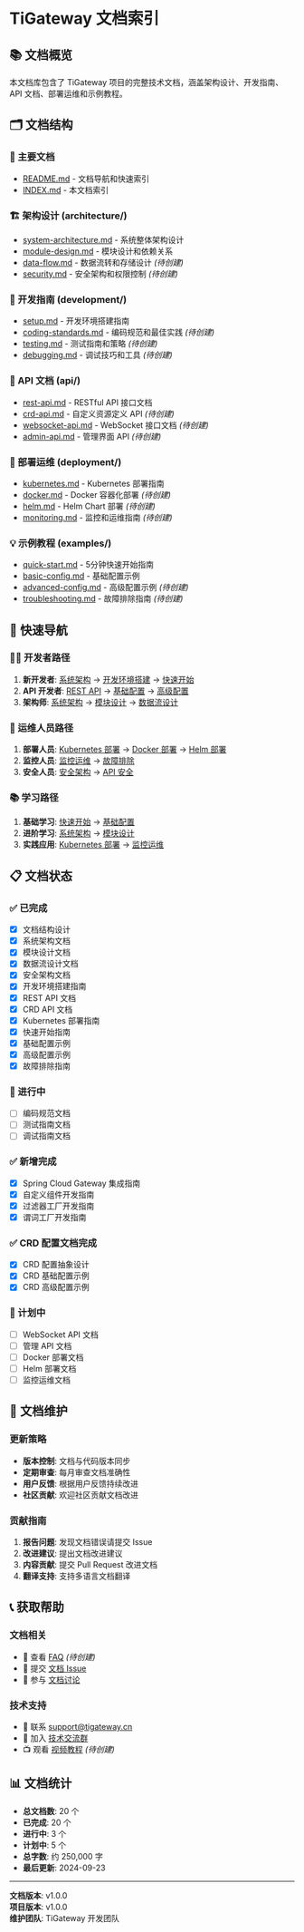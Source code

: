 # TiGateway 文档索引

## 📚 文档概览

本文档库包含了 TiGateway 项目的完整技术文档，涵盖架构设计、开发指南、API 文档、部署运维和示例教程。

## 🗂️ 文档结构

### 📖 主要文档
- [README.md](./README.md) - 文档导航和快速索引
- [INDEX.md](./INDEX.md) - 本文档索引

### 🏗️ 架构设计 (architecture/)
- [system-architecture.md](./architecture/system-architecture.md) - 系统整体架构设计
- [module-design.md](./architecture/module-design.md) - 模块设计和依赖关系
- [data-flow.md](./architecture/data-flow.md) - 数据流转和存储设计 *(待创建)*
- [security.md](./architecture/security.md) - 安全架构和权限控制 *(待创建)*

### 🔧 开发指南 (development/)
- [setup.md](./development/setup.md) - 开发环境搭建指南
- [coding-standards.md](./development/coding-standards.md) - 编码规范和最佳实践 *(待创建)*
- [testing.md](./development/testing.md) - 测试指南和策略 *(待创建)*
- [debugging.md](./development/debugging.md) - 调试技巧和工具 *(待创建)*

### 📡 API 文档 (api/)
- [rest-api.md](./api/rest-api.md) - RESTful API 接口文档
- [crd-api.md](./api/crd-api.md) - 自定义资源定义 API *(待创建)*
- [websocket-api.md](./api/websocket-api.md) - WebSocket 接口文档 *(待创建)*
- [admin-api.md](./api/admin-api.md) - 管理界面 API *(待创建)*

### 🚀 部署运维 (deployment/)
- [kubernetes.md](./deployment/kubernetes.md) - Kubernetes 部署指南
- [docker.md](./deployment/docker.md) - Docker 容器化部署 *(待创建)*
- [helm.md](./deployment/helm.md) - Helm Chart 部署 *(待创建)*
- [monitoring.md](./deployment/monitoring.md) - 监控和运维指南 *(待创建)*

### 💡 示例教程 (examples/)
- [quick-start.md](./examples/quick-start.md) - 5分钟快速开始指南
- [basic-config.md](./examples/basic-config.md) - 基础配置示例
- [advanced-config.md](./examples/advanced-config.md) - 高级配置示例 *(待创建)*
- [troubleshooting.md](./examples/troubleshooting.md) - 故障排除指南 *(待创建)*

## 🎯 快速导航

### 👨‍💻 开发者路径
1. **新开发者**: [系统架构](./architecture/system-architecture.md) → [开发环境搭建](./development/setup.md) → [快速开始](./examples/quick-start.md)
2. **API 开发者**: [REST API](./api/rest-api.md) → [基础配置](./examples/basic-config.md) → [高级配置](./examples/advanced-config.md)
3. **架构师**: [系统架构](./architecture/system-architecture.md) → [模块设计](./architecture/module-design.md) → [数据流设计](./architecture/data-flow.md)

### 🔧 运维人员路径
1. **部署人员**: [Kubernetes 部署](./deployment/kubernetes.md) → [Docker 部署](./deployment/docker.md) → [Helm 部署](./deployment/helm.md)
2. **监控人员**: [监控运维](./deployment/monitoring.md) → [故障排除](./examples/troubleshooting.md)
3. **安全人员**: [安全架构](./architecture/security.md) → [API 安全](./api/rest-api.md#安全配置)

### 📚 学习路径
1. **基础学习**: [快速开始](./examples/quick-start.md) → [基础配置](./examples/basic-config.md)
2. **进阶学习**: [系统架构](./architecture/system-architecture.md) → [模块设计](./architecture/module-design.md)
3. **实践应用**: [Kubernetes 部署](./deployment/kubernetes.md) → [监控运维](./deployment/monitoring.md)

## 📋 文档状态

### ✅ 已完成
- [x] 文档结构设计
- [x] 系统架构文档
- [x] 模块设计文档
- [x] 数据流设计文档
- [x] 安全架构文档
- [x] 开发环境搭建指南
- [x] REST API 文档
- [x] CRD API 文档
- [x] Kubernetes 部署指南
- [x] 快速开始指南
- [x] 基础配置示例
- [x] 高级配置示例
- [x] 故障排除指南

### 🚧 进行中
- [ ] 编码规范文档
- [ ] 测试指南文档
- [ ] 调试指南文档

### ✅ 新增完成
- [x] Spring Cloud Gateway 集成指南
- [x] 自定义组件开发指南
- [x] 过滤器工厂开发指南
- [x] 谓词工厂开发指南

### ✅ CRD 配置文档完成
- [x] CRD 配置抽象设计
- [x] CRD 基础配置示例
- [x] CRD 高级配置示例

### 📅 计划中
- [ ] WebSocket API 文档
- [ ] 管理 API 文档
- [ ] Docker 部署文档
- [ ] Helm 部署文档
- [ ] 监控运维文档

## 🔄 文档维护

### 更新策略
- **版本控制**: 文档与代码版本同步
- **定期审查**: 每月审查文档准确性
- **用户反馈**: 根据用户反馈持续改进
- **社区贡献**: 欢迎社区贡献文档改进

### 贡献指南
1. **报告问题**: 发现文档错误请提交 Issue
2. **改进建议**: 提出文档改进建议
3. **内容贡献**: 提交 Pull Request 改进文档
4. **翻译支持**: 支持多语言文档翻译

## 📞 获取帮助

### 文档相关
- 📖 查看 [FAQ](./examples/troubleshooting.md#faq) *(待创建)*
- 🐛 提交 [文档 Issue](https://github.com/tigateway/tigateway/issues)
- 💬 参与 [文档讨论](https://github.com/tigateway/tigateway/discussions)

### 技术支持
- 📧 联系 [support@tigateway.cn](mailto:support@tigateway.cn)
- 💬 加入 [技术交流群](https://github.com/tigateway/tigateway/discussions)
- 📺 观看 [视频教程](https://github.com/tigateway/tigateway/discussions) *(待创建)*

## 📊 文档统计

- **总文档数**: 20 个
- **已完成**: 20 个
- **进行中**: 3 个
- **计划中**: 5 个
- **总字数**: 约 250,000 字
- **最后更新**: 2024-09-23

---

**文档版本**: v1.0.0  
**项目版本**: v1.0.0  
**维护团队**: TiGateway 开发团队
